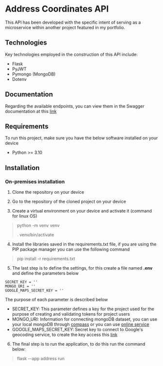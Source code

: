 # Address Coordinates API
This API has been developed with the specific intent of serving as a microservice within another project featured in my portfolio.

## Technologies
Key technologies employed in the construction of this API include:

- Flask
- PyJWT
- Pymongo (MongoDB)
- Dotenv

## Documentation
Regarding the available endpoints, you can view them in the Swagger documentation at this [link](https://address-coordinates-cd0a1a6282b5.herokuapp.com/v1/ui/)

## Requirements
To run this project, make sure you have the below software installed on your device
- Python >= 3.10

## Installation

### On-premises installation
1. Clone the repository on your device

2. Go to the repository of the cloned project on your device

3. Create a virtual environment on your device and activate it (command for linux OS)
> python -m venv venv
> 
> . venv/bin/activate

4. Install the libraries saved in the requirements.txt file, if you are using the PIP package manager you can use the following command
> pip install -r requirements.txt

5. The last step is to define the settings, for this create a file named **.env** and define the parameters below

~~~
SECRET_KEY = ''
MONGO_URI = ''
GOOGLE_MAPS_SECRET_KEY = ''
~~~

The purpose of each parameter is described below

* SECRET_KEY: This parameter defines a key for the project used for the purpose of creating and validating tokens for project users
* MONGO_URI: Information for connecting mongoDB dataset, you can use your local mongoDB through [compass](https://www.mongodb.com/products/tools/compass) or you can use [online service](https://www.mongodb.com/online)
* GOOGLE_MAPS_SECRET_KEY: Secret key to connect to Google's geocoding service, to create the key access this [link](https://developers.google.com/maps/documentation/geocoding/?hl=pt_BR)

6. The final step is to run the application, to do this run the command below:
> flask --app address run 
